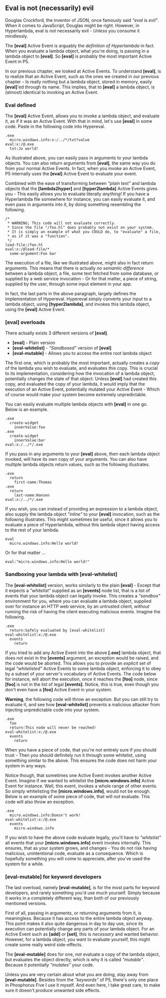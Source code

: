 ## Eval is not (necessarily) evil

Douglas Crockford, the inventor of JSON, once famously said *"eval is evil"*. When it comes to JavaScript, Douglas might be right. However, 
in Hyperlambda, eval is not necessarily evil - *Unless* you consume it mindlessly.

The **[eval]** Active Event is arguably the *definition of Hyperlambda* in fact. When you evaluate a lambda object, what you're doing, 
is passing in a lambda object to **[eval]**. So **[eval]** is probably the most important Active Event in P5.

In our previous chapter, we looked at Active Events. To understand **[eval]**, is to realize that an Active Event, such as the ones 
we created in our previous chapter - Is really nothing but a lambda object, stored in memory, easily **[eval]**'ed through its name. 
This implies, that to **[eval]** a lambda object, is (almost) identical to invoking an Active Event.

### Eval defined

The **[eval]** Active Event, allows you to invoke a lambda object, and evaluate it, as if it was an Active Event. With that in mind, 
let's use **[eval]** in some code. Paste in the following code into Hypereval.

```hyperlambda
.exe
  micro.windows.info:x:/../*/txt?value
eval:x:/@.exe
  txt:Jo world!
```

As illustrated above, you can easily pass in arguments to your lambda objects. You can also return arguments from **[eval]**, 
the same way you do from your normal Active Events. In fact, when you invoke an Active Event, P5 internally uses the **[eval]** 
Active Event to evaluate your event.

Combined with the ease of transforming between *"plain text"* and lambda objects that the **[lambda2hyper]** and **[hyper2lambda]** 
Active Events gives you - This easily allows you to evaluate literally *anything!* If you have a Hyperlambda file somewhere for instance, 
you can easily evaluate it, and even pass in arguments into it, by doing something resembling the following.

```hyperlambda
/*
 * WARNING; This code will not evaluate correctly.
 * Since the file "/foo.hl" does probably not exist on your system.
 * It is simply an example of what you COULD do, to "evaluate" a file, 
 * as if it was a "function".
 */
load-file:/foo.hl
eval:x:/@load-file/*
  some-argument:Foo bar
```

The execution of a file, like we illustrated above, might also in fact return arguments. This means that there is 
actually *no semantic difference* between a lambda object, a file, some text fetched from some database, or supplied by a web service 
invocation - Or for that matter, a piece of string, supplied by the user, through some input element in your app.

In fact, the last parts in the above paragraph, largely defines the implementation of Hypereval. Hypereval simply converts your input to 
a lambda object, using **[hyper2lambda]**, and invokes this lambda object, using the **[eval]** Active Event.

### [eval] overloads

There actually exists 3 different versions of **[eval]**.

* __[eval]__ - Plain version
* __[eval-whitelist]__ - _"Sandboxed"_ version of **[eval]**
* __[eval-mutable]__ - Allows you to access the entire root lambda object

The first one, which is probably the most important, actually creates a *copy* of the lambda you wish to evaluate, and evaluates this copy. 
This is crucial to its implementation, considering how the invocation of a lambda object, potentially changes the state of that object.
Unless **[eval]** had created this copy, and evaluated the copy of your lambda, it would imply that the execution of an Active Event, 
potentially mutated your Active Event - Which of course would make your system become extremely unpredictable.

You can easily evaluate multiple lambda objects with **[eval]** in one go. Below is an example.

```hyperlambda-snippet
.exe
  create-widget
    innerValue:foo
.exe
  create-widget
    innerValue:bar
eval:x:/../*/.exe
```

If you pass in any arguments to your **[eval]** above, then each lambda object invoked, will have its own copy of your arguments. 
You can also have multiple lambda objects return values, such as the following illustrates.

```hyperlambda
.exe
  return
    first-name:Thomas
.exe
  return
    last-name:Hansen
eval:x:/../*/.exe
```

If you wish, you can instead of providing an expression to a lambda object, also supply the lambda object *"inline"* to your **[eval]** 
invocation, such as the following illustrates. This might sometimes be useful, since it allows you to evaluate a piece of Hyperlambda,
without this lambda object having access to the rest of your lambda.

```hyperlambda
eval
  micro.windows.info:Hello world!
```

Or for that matter ...

```hyperlambda
eval:"micro.windows.info:Hello world!"
```

### Sandboxing your lambda with [eval-whitelist]

The **[eval-whitelist]** version, works similarly to the plain **[eval]** - Except that it expects a *"whitelist"* supplied as 
an **[events]** node list, that is a list of events that your lambda object can legally invoke. This creates a *"sandbox"* environment 
for you, where you can evaluate a lambda object, supplied over for instance an HTTP web service, by an untrusted client, _without_ running 
the risk of having the client executing malicious events. Imagine the following.

```hyperlambda-snippet
.exe
  return:Safely evaluated by [eval-whitelist]
eval-whitelist:x:/@.exe
  events
    return
```

If you tried to add any Active Event into the above **[.exe]** lambda object, that does not exist in the **[events]** argument, 
an exception would be raised, and the code would be aborted. This allows you to provide an *explicit* set of legal *"whitelisted"* 
Active Events to some lambda object, enforcing it to obey by a subset of your server's vocabulary of Active Events. The code below 
for instance, will abort the execution, once it reaches the **[foo]** node, since **[foo]** is not in the list of legal **[events]**.
Notice, this is true, even though you don't even have a **[foo]** Active Event in your system.

**Warning**, the following code will throw an exception. But you can still try to evaluate it, and see how **[eval-whitelist]** 
prevents a malicious attacker from injecting unpredictable code into your system.

```hyperlambda-snippet
.exe
  foo
  return:This node will never be reached!
eval-whitelist:x:/@.exe
  events
    return
```

When you have a piece of code, that you're not entirely sure if you should trust - Then you should definitely run it through some whitelist, 
using something similar to the above. This ensures the code does not harm your system in any ways.

Notice though, that sometimes one Active Event invokes another Active Event. Imagine if we wanted to whitelist the **[micro.windows.info]** Active 
Event for instance. Well, this event, invokes a whole range of other events. So simply whitelisting the **[micro.windows.info]**, would not be 
enough. Below is an example of some piece of code, that will *not* evaluate. This code will also throw an exception.

```hyperlambda-snippet
.exe
  micro.windows.info:Doesn't work!
eval-whitelist:x:/@.exe
  events
    micro.windows.info
```

If you wish to have the above code evaluate legally, you'll have to *"whitelist"* all events that your **[micro.windows.info]** event invokes 
internally. This ensures, that as your system grows, and changes - You do not risk having malicious, unintentional code, evaluate as a consequence. 
Which is hopefully something you will come to appreciate, after you've used the system for a while.

### [eval-mutable] for keyword developers

The last overload, namely **[eval-mutable]**, is for the most parts for keyword developers, and rarely something you'd use much yourself. Simply 
because it works in a completely different way, than both of our previously mentioned versions.

First of all, passing in arguments, or returning arguments from it, is meaningless. Because it has access to the entire lambda object anyway. 
This point makes it also quite dangerous in day to day use, since its execution can potentially change any parts of your lambda object. For 
an Active Event such as **[add]** or **[set]**, this is _necessary_ and wanted behavior. However, for a lambda object, you want to evaluate 
yourself, this might create some really weird side-effects.

The **[eval-mutable]** does for one, *not* evaluate a copy of the lambda object, but evaluates the object directly, which is why it is 
called *"mutable"*. Because it potentially *"mutates"* your code.

Unless you are very certain about what you are doing, stay away from **[eval-mutable]**. Besides from the *"keywords"* of P5, there's only 
one place in Phosphorus Five I use it myself. And even here, I take great care, to make sure it doesn't produce unwanted side effects.
